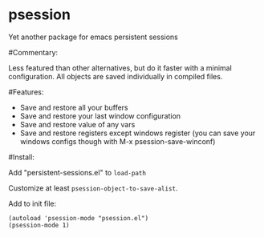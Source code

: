 psession
========

Yet another package for emacs persistent sessions

#Commentary:

Less featured than other alternatives, but do it faster with a minimal configuration.
All objects are saved individually in compiled files.

#Features:

- Save and restore all your buffers
- Save and restore your last window configuration
- Save and restore value of any vars
- Save and restore registers except windows register
  (you can save your windows configs though with M-x psession-save-winconf)

#Install:

Add "persistent-sessions.el" to `load-path`

Customize at least `psession-object-to-save-alist`.

Add to init file:

```elisp
(autoload 'psession-mode "psession.el")
(psession-mode 1)
```

